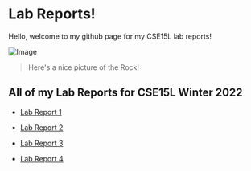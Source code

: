 # Lab Reports! 

Hello, welcome to my github page for my CSE15L lab reports!

![Image](https://ca-times.brightspotcdn.com/dims4/default/4aa3a5e/2147483647/strip/true/crop/4608x3072+0+0/resize/1486x991!/quality/90/?url=https%3A%2F%2Fcalifornia-times-brightspot.s3.amazonaws.com%2F5e%2F38%2F8832a90e4e75a4446d3dce96c265%2Ftv-the-rock-35464.jpg)

> Here's a nice picture of the Rock! 

All of my Lab Reports for CSE15L Winter 2022
--- 

* [Lab Report 1](https://ajkristanto.github.io/cse15l-lab-reports/lab-report-1-week-2.html)

* [Lab Report 2](https://ajkristanto.github.io/cse15l-lab-reports/lab-report-2-week-4.html)

* [Lab Report 3](https://ajkristanto.github.io/cse15l-lab-reports/lab-report-3-week-6.html)

* [Lab Report 4](https://ajkristanto.github.io/cse15l-lab-reports/lab-report-4-week-8.html)


